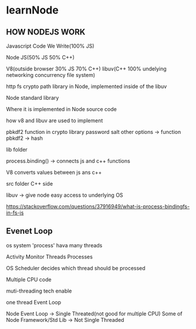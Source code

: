 # learnNode
## HOW NODEJS WORK
Javascript Code We Write(100% JS)

Node JS(50% JS 50% C++)

V8(outside browser 30% JS 70% C++)   libuv(C++ 100% undelying networking concurrency file system)

http fs crypto path library in Node, implemented inside of the libuv

Node standard library 

Where it is implemented in Node source code

how v8 and libuv are used to implement

pbkdf2 function in crypto library
password salt other options -> function pbkdf2 -> hash

lib folder 

process.binding() -> connects js and c++ functions

V8  converts values between js ans c++

src folder C++ side

libuv -> give node easy access to underlying OS

https://stackoverflow.com/questions/37916949/what-is-process-bindingfs-in-fs-js




## Evenet Loop
os system 'process' hava many threads  

Activity Monitor   Threads  Processes

OS Scheduler decides which thread should be processed

Multiple CPU code

muti-threading tech enable 

one thread  Event Loop


Node Event Loop -> Single Threated(not good for multiple CPU)
Some of Node Framework/Std Lib -> Not Single Threaded